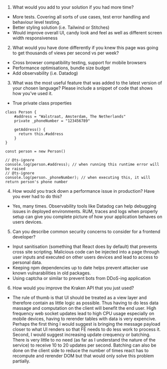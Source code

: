 1. What would you add to your solution if you had more time?
- More tests. Covering all sorts of use cases, test error handling and behaviour level testing.
- Better styling solution (i.e. Tailwind or Stitches)
- Would improve overall UI, candy look and feel as well as different screen width responsiveness

2. What would you have done differently if you knew this page was going to get thousands of views per second vs per week?
- Cross browser compatibility testing, support for mobile browsers
- Performance optimisations, bundle size budget
- Add observability (i.e. Datadog)

3. What was the most useful feature that was added to the latest version of your chosen language? Please include a snippet of code that shows how you've used it.
- True private class properties
```
class Person {
    #address = "Walstraat, Amsterdam, The Netherlands"
    private _phoneNumber = "123456789"

    getAddress() {
      return this.#address
    }
}

const person = new Person()

// @ts-ignore
console.log(person.#address); // when running this runtime error will be raised
// @ts-ignore
console.log(person._phoneNumber); // when executing this, it will return person's phone number
```

4. How would you track down a performance issue in production? Have you ever had to do this?
- Yes, many times. Observability tools like Datadog can help debugging issues in deployed environments. RUM, traces and logs when properly setup can give you complete picture of how your application behaves on users devices.
5. Can you describe common security concerns to consider for a frontend developer?
- Input sanitisation (something that React does by default) that prevents cross site scripting. Malicious code can be injected into a page through user inputs and executed on other users devices and lead to access to personal data.
- Keeping npm dependencies up to date helps prevent attacker use known vulnarabilities in old packages.
- Using captcha or similar to prevent bots from DDoS-ing application
6. How would you improve the Kraken API that you just used?
- The rule of thumb is that UI should be treated as a view layer and therefore contain as little logic as possible. Thus having to do less data massage and computation on the client will benefit the end user. High frequency web socket updates lead to high CPU usage especially on mobile devices, having to rerender tables with data is very expencive. Perhaps the first thing I would suggest is bringing the message payload closer to what UI renders so that FE needs to do less work to process it. Second, I would suggest increasing update crequency or batching. There is very little to no need (as far as I understand the nature of the service) to receive 10 to 20 updates per second. Batching can also be done on the client side to reduce the number of times react has to recompute and rerender DOM but that would only solve this problem partially.
